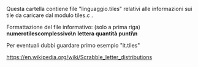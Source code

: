 Questa cartella contiene file "linguaggio.tiles" relativi alle informazioni sui tile da caricare dal modulo tiles.c .

Formattazione del file informativo:
(solo a prima riga) <b>numerotilescomplessivo\n</b>
<b>lettera quantità punti\n</b>

Per eventuali dubbi guardare primo esempio "it.tiles"

https://en.wikipedia.org/wiki/Scrabble_letter_distributions
